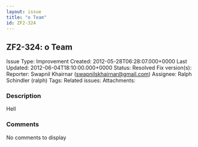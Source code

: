 ```yaml
---
layout: issue
title: "o Team"
id: ZF2-324
---
```


ZF2-324: o Team
---------------

 Issue Type: Improvement Created: 2012-05-28T06:28:07.000+0000 Last Updated: 2012-06-04T18:10:00.000+0000 Status: Resolved Fix version(s): 
 Reporter:  Swapnil Khairnar (swapnilskhairnar@gmail.com)  Assignee:  Ralph Schindler (ralph)  Tags: 
 Related issues: 
 Attachments: 
### Description

Hell

 

 

### Comments

No comments to display
